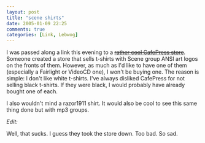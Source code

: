 ```yaml
---
layout: post
title: "scene shirts"
date: 2005-01-09 22:25
comments: true
categories: [Link, Lebwog]
---
```

I was passed along a link this evening to a [<strike>rather cool CafePress store</strike>](http://www.cafepress.com/spreadscene).  Someone created a store that sells t-shirts with Scene group ANSI art logos on the fronts of them.  However, as much as I'd like to have one of them (especially a Fairlight or VideoCD one), I won't be buying one.  The reason is simple: I don't like white t-shirts.  I've always disliked CafePress for not selling black t-shirts.  If they were black, I would probably have already bought one of each.

I also wouldn't mind a razor1911 shirt.  It would also be cool to see this same thing done but with mp3 groups.

*Edit:*

Well, that sucks.  I guess they took the store down.  Too bad.  So sad.
